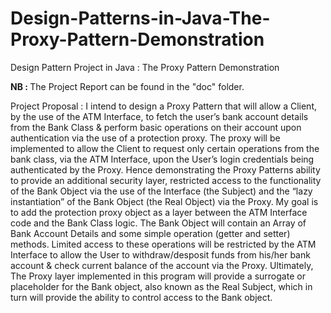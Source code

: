 # Design-Patterns-in-Java-The-Proxy-Pattern-Demonstration
Design Pattern Project in Java : The Proxy Pattern Demonstration

<B>NB : </B>The Project Report can be found in the "doc" folder.

Project Proposal : 
I intend to design a Proxy Pattern that will allow a Client, by the use of the ATM Interface, to fetch the user’s bank account details from the Bank Class & perform basic operations on their account upon authentication via the use of a protection proxy.
The proxy will be implemented to allow the Client to request only certain operations from the bank class, via the ATM Interface, upon the User’s login credentials being authenticated by the Proxy.  Hence demonstrating the Proxy Patterns ability to provide an additional security layer, restricted access to the functionality of the Bank Object via the use of the Interface (the Subject) and the “lazy instantiation” of the Bank Object (the Real Object) via the Proxy.
My goal is to add the protection proxy object as a layer between the ATM Interface code and the Bank Class logic.
The Bank Object will contain an Array of Bank Account Details and some simple operation (getter and setter) methods.  Limited access to these operations will be restricted by the ATM Interface to allow the User to withdraw/desposit funds from his/her bank account & check current balance of the account via the Proxy.
Ultimately, The Proxy layer implemented in this program will provide a surrogate or placeholder for the Bank object, also known as the Real Subject, which in turn will provide the ability to control access to the Bank object.

